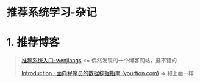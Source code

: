 # 推荐系统学习-杂记

# 1. 推荐博客

> [推荐系统入门-wenjiangs](https://www.wenjiangs.com/doc/5wwt33p7g)	<=	偶然发现的一个博客网站，挺不错的
>
> [Introduction · 面向程序员的数据挖掘指南 (yourtion.com)](https://dataminingguide.books.yourtion.com/) => 和上面一样

